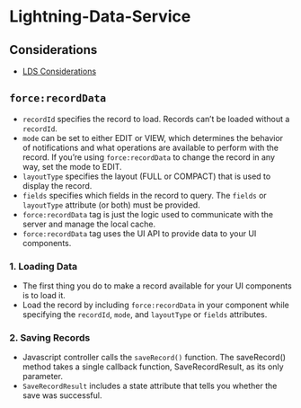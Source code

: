 # Lightning-Data-Service

## Considerations
* [LDS Considerations](https://developer.salesforce.com/docs/atlas.en-us.210.0.lightning.meta/lightning/data_service_considerations.htm)

## `force:recordData`

* `recordId` specifies the record to load. Records can’t be loaded without a `recordId`.
* `mode` can be set to either EDIT or VIEW, which determines the behavior of notifications and what operations are available to perform with the record. If you’re using `force:recordData` to change the record in any way, set the mode to EDIT.
* `layoutType` specifies the layout (FULL or COMPACT) that is used to display the record.
* `fields` specifies which fields in the record to query. The `fields` or `layoutType` attribute (or both) must be provided.
* `force:recordData` tag is just the logic used to communicate with the server and manage the local cache.
* `force:recordData` tag uses the UI API to provide data to your UI components.
### 1. Loading Data
* The first thing you do to make a record available for your UI components is to load it.
* Load the record by including `force:recordData` in your component while specifying the `recordId`, `mode`, and `layoutType` or `fields` attributes.
### 2. Saving Records
* Javascript controller calls the `saveRecord()` function.  The saveRecord() method takes a single callback function, SaveRecordResult, as its only parameter.
* `SaveRecordResult` includes a state attribute that tells you whether the save was successful.
